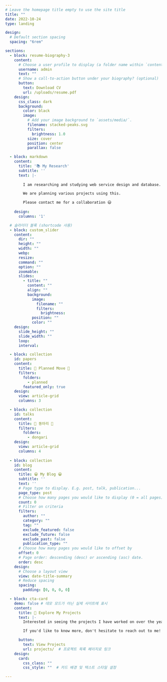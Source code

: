 ```yaml
---
# Leave the homepage title empty to use the site title
title: ""
date: 2022-10-24
type: landing

design:
  # Default section spacing
  spacing: "6rem"

sections:
  - block: resume-biography-3
    content:
      # Choose a user profile to display (a folder name within `content/authors/`)
      username: admin
      text: ""
      # Show a call-to-action button under your biography? (optional)
      button:
        text: Download CV
        url: /uploads/resume.pdf
    design:
      css_class: dark
      background:
        color: black
        image:
          # Add your image background to `assets/media/`.
          filename: stacked-peaks.svg
          filters:
            brightness: 1.0
          size: cover
          position: center
          parallax: false

  - block: markdown
    content:
      title: '📚 My Research'
      subtitle: ''
      text: |-
        
        I am researching and studying web service design and database.

        We are planning various projects using this.

        Please contact me for a collaboration 😃
        
    design:
      columns: '1'

  # 슬라이더 블록 (shortcode 사용)
  - block: custom_slider
    content:
      dir: "" 
      height: "" 
      width: "" 
      webp: 
      resize:  
      command: "" 
      option: "" 
      zoomable: 
      slides:
        - title: ""
          content: ""
          align: ""
          background:
            image:
              filename: ""
              filters:
                brightness: 
            position: ""
            color: ""
    design:
      slide_height: ""
      slide_width: ""
      loop: 
      interval: 

  - block: collection
    id: papers
    content:
      title: 📅 Planned Move 📅
      filters:
        folders:
          - planned
        featured_only: true
    design:
      view: article-grid
      columns: 3

  - block: collection
    id: talks
    content:
      title: 💫 동아리 💫
      filters:
        folders:
          - dongari
    design:
      view: article-grid
      columns: 4
     
  - block: collection
    id: blog
    content:
      title: 😁 My Blog 😁
      subtitle: ''
      text: ''
      # Page type to display. E.g. post, talk, publication...
      page_type: post
      # Choose how many pages you would like to display (0 = all pages)
      count: 0
      # Filter on criteria
      filters:
        author: ""
        category: ""
        tag: ""
        exclude_featured: false
        exclude_future: false
        exclude_past: false
        publication_type: ""
      # Choose how many pages you would like to offset by
      offset: 0
      # Page order: descending (desc) or ascending (asc) date.
      order: desc
    design:
      # Choose a layout view
      view: date-title-summary
      # Reduce spacing
      spacing:
        padding: [0, 0, 0, 0]

  - block: cta-card
    demo: false # 데모 모드가 아닌 실제 사이트에 표시
    content:
      title: 🚀 Explore My Projects
      text: |-
        Interested in seeing the projects I have worked on over the years? Feel free to check out my portfolio of various web development, design, and academic projects.

        If you'd like to know more, don't hesitate to reach out to me!

      button:
        text: View Projects
        url: projects/  # 프로젝트 목록 페이지로 링크
    design:
      card:
        css_class: ""
        css_style: ""  # 카드 배경 및 텍스트 스타일 설정

---
```

